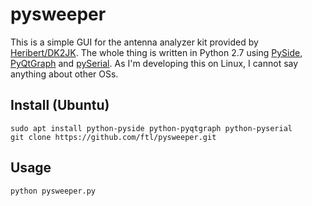 # pysweeper
This is a simple GUI for the antenna analyzer kit provided by [Heribert/DK2JK](http://dk2jk.darc.de/arduino/index_arduino.html). The whole thing is written in Python 2.7 using [PySide](http://www.pyside.org/), [PyQtGraph](http://pyqtgraph.org/) and [pySerial](https://sourceforge.net/projects/pyserial/). As I'm developing this on Linux, I cannot say anything about other OSs.

## Install (Ubuntu)

	sudo apt install python-pyside python-pyqtgraph python-pyserial
	git clone https://github.com/ftl/pysweeper.git

## Usage

	python pysweeper.py

